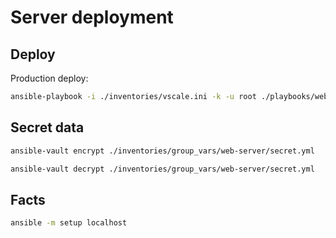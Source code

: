 Server deployment
=================

Deploy
------

Production deploy:

```bash
ansible-playbook -i ./inventories/vscale.ini -k -u root ./playbooks/web-server-install.yml
```

Secret data
-----------

```bash
ansible-vault encrypt ./inventories/group_vars/web-server/secret.yml
```

```bash
ansible-vault decrypt ./inventories/group_vars/web-server/secret.yml
```

Facts
-----

```bash
ansible -m setup localhost
```
